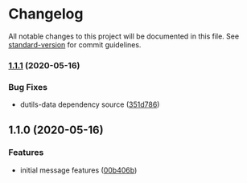 # Changelog

All notable changes to this project will be documented in this file. See [standard-version](https://github.com/conventional-changelog/standard-version) for commit guidelines.

### [1.1.1](https://github.com/d-utils/message/compare/v1.1.0...v1.1.1) (2020-05-16)


### Bug Fixes

* dutils-data dependency source ([351d786](https://github.com/d-utils/message/commit/351d786407579203c9d4db0ce0430ce80cd703a4))

## 1.1.0 (2020-05-16)


### Features

* initial message features ([00b406b](https://github.com/d-utils/message/commit/00b406bdf9f0dafebe8e84aabc9db738230dd507))
